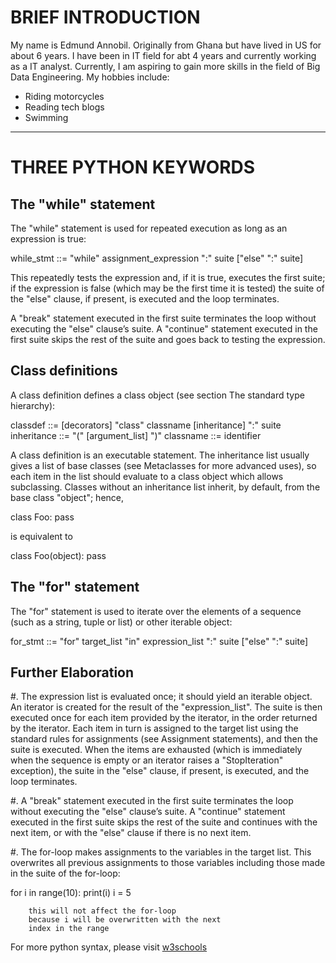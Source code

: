 # BRIEF INTRODUCTION

My name is Edmund Annobil. Originally from Ghana but have lived in US for about 6 years.
I have been in IT field for abt 4 years and currently working as a IT analyst.
Currently, I am aspiring to gain more skills in the field of Big Data Engineering. 
My hobbies include: 
  * Riding motorcycles
  * Reading tech blogs 
  * Swimming
*********************

# THREE PYTHON KEYWORDS
## The "while" statement
The "while" statement is used for repeated execution as long as an
expression is true:

   while_stmt ::= "while" assignment_expression ":" suite
                  ["else" ":" suite]

This repeatedly tests the expression and, if it is true, executes the
first suite; if the expression is false (which may be the first time
it is tested) the suite of the "else" clause, if present, is executed
and the loop terminates.

A "break" statement executed in the first suite terminates the loop
without executing the "else" clause’s suite.  A "continue" statement
executed in the first suite skips the rest of the suite and goes back
to testing the expression.
## Class definitions
A class definition defines a class object (see section The standard
type hierarchy):

   classdef    ::= [decorators] "class" classname [inheritance] ":" suite
   inheritance ::= "(" [argument_list] ")"
   classname   ::= identifier

A class definition is an executable statement.  The inheritance list
usually gives a list of base classes (see Metaclasses for more
advanced uses), so each item in the list should evaluate to a class
object which allows subclassing.  Classes without an inheritance list
inherit, by default, from the base class "object"; hence,

   class Foo:
       pass

is equivalent to

   class Foo(object):
       pass



## The "for" statement

The "for" statement is used to iterate over the elements of a sequence
(such as a string, tuple or list) or other iterable object:

   for_stmt ::= "for" target_list "in" expression_list ":" suite
                ["else" ":" suite]

## Further Elaboration

#. The expression list is evaluated once; it should yield an iterable
object.  An iterator is created for the result of the
"expression_list".  The suite is then executed once for each item
provided by the iterator, in the order returned by the iterator.  Each
item in turn is assigned to the target list using the standard rules
for assignments (see Assignment statements), and then the suite is
executed.  When the items are exhausted (which is immediately when the
sequence is empty or an iterator raises a "StopIteration" exception),
the suite in the "else" clause, if present, is executed, and the loop
terminates.

#. A "break" statement executed in the first suite terminates the loop
without executing the "else" clause’s suite.  A "continue" statement
executed in the first suite skips the rest of the suite and continues
with the next item, or with the "else" clause if there is no next
item.

#. The for-loop makes assignments to the variables in the target list.
This overwrites all previous assignments to those variables including
those made in the suite of the for-loop:

   for i in range(10):
       print(i)
       i = 5            
       
        this will not affect the for-loop
        because i will be overwritten with the next
        index in the range

For more python syntax, please visit [w3schools](http://www.w3schools.com)